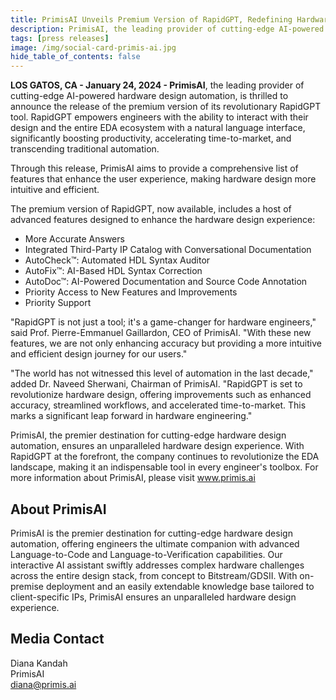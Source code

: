 ```yaml
---
title: PrimisAI Unveils Premium Version of RapidGPT, Redefining Hardware Engineering
description: PrimisAI, the leading provider of cutting-edge AI-powered hardware design automation, is thrilled to announce the release of the premium version of its revolutionary RapidGPT tool. RapidGPT empowers engineers with the ability to interact with their design and the entire EDA ecosystem with a natural language interface.
tags: [press releases]
image: /img/social-card-primis-ai.jpg
hide_table_of_contents: false
---
```


<!-- truncate -->

**LOS GATOS, CA - January 24, 2024 - PrimisAI**, the leading provider of cutting-edge AI-powered hardware design automation, is thrilled to announce the release of the premium version of its revolutionary RapidGPT tool. RapidGPT empowers engineers with the ability to interact with their design and the entire EDA ecosystem with a natural language interface, significantly boosting productivity, accelerating time-to-market, and transcending traditional automation.


Through this release, PrimisAI aims to provide a comprehensive list of features that enhance the user experience, making hardware design more intuitive and efficient.


The premium version of RapidGPT, now available, includes a host of advanced features designed to enhance the hardware design experience:

- More Accurate Answers
- Integrated Third-Party IP Catalog with Conversational Documentation
- AutoCheck™: Automated HDL Syntax Auditor
- AutoFix™: AI-Based HDL Syntax  Correction
- AutoDoc™: AI-Powered Documentation and Source Code Annotation
- Priority Access to New Features and Improvements
- Priority Support


"RapidGPT is not just a tool; it's a game-changer for hardware engineers," said Prof. Pierre-Emmanuel Gaillardon, CEO of PrimisAI. "With these new features, we are not only enhancing accuracy but providing a more intuitive and efficient design journey for our users."


"The world has not witnessed this level of automation in the last decade," added Dr. Naveed Sherwani, Chairman of PrimisAI. "RapidGPT is set to revolutionize hardware design, offering improvements such as enhanced accuracy, streamlined workflows, and accelerated time-to-market. This marks a significant leap forward in hardware engineering."


PrimisAI, the premier destination for cutting-edge hardware design automation, ensures an unparalleled hardware design experience. With RapidGPT at the forefront, the company continues to revolutionize the EDA landscape, making it an indispensable tool in every engineer's toolbox. For more information about PrimisAI, please visit www.primis.ai


## About PrimisAI
PrimisAI is the premier destination for cutting-edge hardware design automation, offering engineers the ultimate companion with advanced Language-to-Code and Language-to-Verification capabilities. Our interactive AI assistant swiftly addresses complex hardware challenges across the entire design stack, from concept to Bitstream/GDSII. With on-premise deployment and an easily extendable knowledge base tailored to client-specific IPs, PrimisAI ensures an unparalleled hardware design experience.

## Media Contact
Diana Kandah\
PrimisAI\
[diana@primis.ai](mailto:diana@primis.ai)